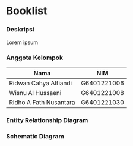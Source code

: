 # Booklist
  
### Deskripsi
Lorem ipsum

### Anggota Kelompok
| Nama          | NIM |
| ------------- | ------------- |
| Ridwan Cahya Alfiandi  | G6401221006 |
| Wisnu Al Hussaeni  | G6401221008  |
| Ridho A Fath Nusantara | G6401221030|


### Entity Relationship Diagram

### Schematic Diagram
